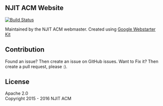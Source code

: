 ## NJIT ACM Website

[![Build Status](https://travis-ci.org/njitacm/njit-acm-website.svg?branch=master)](https://travis-ci.org/njitacm/njit-acm-website)

Maintained by the NJIT ACM webmaster. Created using [Google Webstarter Kit](https://github.com/google/web-starter-kit)

## Contribution

Found an issue? Then create an issue on GitHub issues.
Want to Fix it? Then create a pull request, please :).

## License

Apache 2.0  
Copyright 2015 - 2016 NJIT ACM
